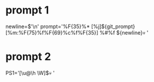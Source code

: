 # prompt 1
newline=$'\n'
prompt='%F{35}%* [%j]${git_prompt} [%m:%F{75}%f%F{69}%c%f%F{35}] %#%f ${newline}💀 '

# prompt 2
PS1='[\u@\h \W]\$💀 '
